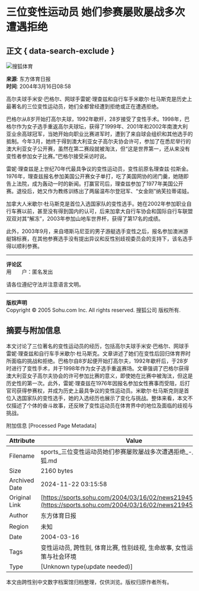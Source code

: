 # 三位变性运动员 她们参赛屡败屡战多次遭遇拒绝

## 正文 { data-search-exclude }


![搜狐体育](https://images.sohu.com/uiue/sohu_logo/2005/sport_logo2.gif)

**来源**: 东方体育日报  
**时间**: 2004年3月16日08:58

高尔夫球手米安·巴格尔、网球手雷妮·理查兹和自行车手米歇尔·杜马斯克是历史上最著名的三位变性运动员，她们全都曾经遭到拒绝或正在遭遇拒绝。

巴格尔从8岁开始打高尔夫球，1992年歇杆，28岁接受了变性手术。1998年，巴格尔作为女子选手重返高尔夫球坛，获得了1999年、2001年和2002年南澳大利亚业余高球冠军，当她开始向职业比赛进军时，遭到了来自球会组织和其他选手的抵制。今年3月，她终于得到澳大利亚女子高尔夫协会许可，参加了在悉尼举行的澳大利亚女子公开赛，虽然在第二赛段就被淘汰，但“这是世界第一，还从来没有变性者参加女子比赛。”巴格尔接受采访时说。

雷妮·理查兹是上世纪70年代最具争议的变性运动员，变性前原名理查兹·拉斯金。1976年，理查兹报名参加美国公开赛女子单打，吃了美国网协的闭门羹，她随即告上法院，成为轰动一时的新闻。打赢官司后，理查兹参加了1977年美国公开赛。退役后，她又作为教练训练出了两届温布尔登冠军、“女金刚”纳芙拉蒂诺娃。

加拿大人米歇尔·杜马斯克是首位入选国家队的变性选手。她在2002年参加职业自行车赛以前，甚至没有得到国内的认可，后来加拿大自行车协会和国际自行车联盟双双对其“解冻”，2003年参加山地车世界杯，获得了第17名的成绩。

此外，2003年9月，来自塔斯马尼亚的男子游艇选手变性之后，报名参加澳洲游艇锦标赛，在其他参赛选手没有提出异议和反性别歧视委员会的支持下，该名选手得以顺利参赛。 

---

**评论区**  
用　　户：匿名发出

请各位遵纪守法并注意语言文明。

---

**版权声明**  
Copyright © 2005 Sohu.com Inc. All rights reserved. 搜狐公司 版权所有.

## 摘要与附加信息

<!-- tcd_abstract -->
本文讨论了三位著名的变性运动员的经历，包括高尔夫球手米安·巴格尔、网球手雷妮·理查兹和自行车手米歇尔·杜马斯克。文章讲述了她们在变性后回归体育界时所面临的挑战和拒绝。巴格尔自8岁起便开始打高尔夫，1992年歇杆后，于28岁时进行了变性手术，并于1998年作为女子选手重返赛场。文章强调了巴格尔获得澳大利亚女子高尔夫协会的许可参加比赛的意义，即使她在比赛中被淘汰，但这是历史性的第一次。此外，雷妮·理查兹在1976年因报名参加女性赛事而受阻，后打官司获得参赛权，并成为历史上最具争议的变性运动员。米歇尔·杜马斯克则是首位入选国家队的变性选手，她的入选经历也展示了变化与挑战。整体来看，本文不仅描述了个体的奋斗故事，还反映了变性运动员在体育界中的地位及面临的歧视与挑战。
<!-- tcd_abstract_end -->

附加信息 [Processed Page Metadata]

| Attribute       | Value                                  |
|-----------------|----------------------------------------|
| Filename        | sports_三位变性运动员她们参赛屡败屡战多次遭遇拒绝_-_体育-_搜狐.md                             |
| Size            | 2160 bytes                           |
| Archived Date   | 2024-11-22 03:15:58                             |
| Original Link   | [https://sports.sohu.com/2004/03/16/02/news219450256.shtml](https://sports.sohu.com/2004/03/16/02/news219450256.shtml)                       |
| Author          | 东方体育日报                               |
| Region          | 未知                               |
| Date            | 2004-03-16                                 |
| Tags            | 变性运动员, 跨性别, 体育比赛, 性别歧视, 生命故事, 女性运动员, 法律政策与社会环境                                 |
| Type            | [Unknown type(update needed)]                                 |
<!-- tcd_table_end -->

本文由跨性别中文数字档案馆归档整理，仅供浏览。版权归原作者所有。
